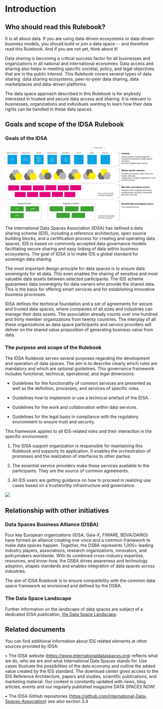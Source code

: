 # Introduction

## Who should read this Rulebook?

It is all about data. If you are using data-driven ecosystems or
data-driven business models, you should build or join a data space --
and therefore read this Rulebook. And if you are not yet, think about
it!

Data sharing is becoming a critical success factor for all businesses
and organizations in all national and international economies. Data
access and sharing also helps in meeting specific societal, policy, and
legal objectives that are in the public interest. This Rulebook covers
several types of data sharing: data sharing ecosystems, peer-to-peer
data sharing, data marketplaces and data-driven platforms.

The data space approach described in this Rulebook is for anybody
interested in trusted and secure data access and sharing. It is relevant
to businesses, organizations and individuals wanting to learn how their
data rights can be handled in these data spaces.

## Goals and scope of the IDSA Rulebook

### Goals of the IDSA

![Overview IDS enabled ecosystems](../media/Overview_IDS_enabled_ecosystems.jpg)


The International Data Spaces Association (IDSA) has defined a data sharing
scheme (IDS), including a reference architecture, open source building
blocks, and a certification process for creating and operating data
spaces. IDS is based on commonly accepted data governance models
facilitating secure sharing and easy linking of data within business
ecosystems. The goal of IDSA is to make IDS a global standard for
sovereign data sharing.

The most important design principle for data spaces is to ensure data
sovereignty for all data. This even enables the sharing of sensitive and
most valuable data assets between selected participants. The IDS scheme
guarantees data sovereignty for data owners who provide the shared data.
This is the basis for offering smart services and for establishing
innovative business processes.

IDSA defines the technical foundation and a set of agreements for secure
and trusted data spaces, where companies of all sizes and industries can
manage their data assets. The association already counts over one
hundred and thirty member organizations from twenty countries. The
interplay of all these organizations as data space participants and
service providers will deliver on the shared value proposition of
generating business value from data.

### The purpose and scope of the Rulebook

The IDSA Rulebook serves several purposes regarding the development and
operation of data spaces. The aim is to describe clearly which rules are
mandatory and which are optional guidelines. This governance framework
includes functional, technical, operational, and legal dimensions:

- Guidelines for the functionality of common services are presented as
    well as the definition, processes, and services of specific roles.

- Guidelines how to implement or use a technical artefact of the IDSA.

- Guidelines for the work and collaboration within data services.

- Guidelines for the legal basis in compliance with the regulatory
    environment to ensure trust and security.

This framework applies to all IDS-related roles and their interaction in
the specific environment:

1. The IDSA support organization is responsible for maintaining this
Rulebook and supports its application. It enables the orchestration of
processes and the realization of interfaces to other parties.

2. The essential service providers make these services available to the
participants. They are the source of common agreements.

3. All IDS users are getting guidance on how to proceed in realizing
use cases based on a trustworthy infrastructure and governance.

![](media/media/image4.png)

## Relationship with other initiatives

### Data Spaces Business Alliance (DSBA)

Four key European organizations (IDSA, Gaia-X, FIWARE, BDVA/DAIRO) have
formed an alliance creating one voice and a common framework to make
data spaces happen. Together, the DSBA represents 1,000+ leading
industry players, associations, research organizations, innovators, and
policymakers worldwide. With its combined cross-industry expertise,
resources, and know-how, the DSBA drives awareness and technology
adoption, shapes standards and enables integration of data spaces across
industries.

The aim of IDSA Rulebook is to ensure compatibility with the common data
space framework as envisioned and defined by the DSBA.

### The Data Space Landscape

Further information on the landscape of data spaces are subject of a
dedicated IDSA publication, [the Data Space Landscape](https://internationaldataspaces.org/wp-content/uploads/dlm_uploads/IDSA-Position-Paper-Data-Spaces-Landscape-1.pdf).

## Related documents

You can find additional information about IDS related elements at other
sources provided by IDSA:

• The IDSA website (<https://www.internationaldataspaces.org>) reflects
what we do, who we are and what International Data Spaces stands for.
Use cases illustrate the possibilities of the data economy and outline
the added value created by the IDS standard. The download center gives
access to the IDS Reference Architecture, papers and studies, scientific
publications, and marketing material. Our content is constantly updated
with news, blog articles, events and our regularly published magazine
DATA SPACES NOW!

• The IDSA GitHub repositories
(<https://github.com/International-Data-Spaces-Association>) see also
section 3.4
